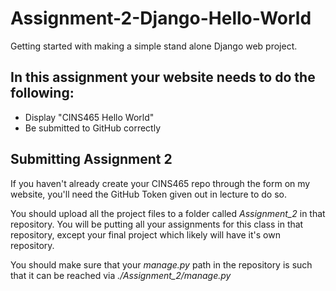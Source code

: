 # Assignment-2-Django-Hello-World
Getting started with making a simple stand alone Django web project.

## In this assignment your website needs to do the following:

* Display "CINS465 Hello World"
* Be submitted to GitHub correctly

## Submitting Assignment 2

If you haven't already create your CINS465 repo through the form on my website, you'll need the GitHub Token given out in lecture to do so.

You should upload all the project files to a folder called *Assignment_2* in that repository. You will be putting all your assignments for this class in that repository, except your final project which likely will have it's own repository.

You should make sure that your *manage.py* path in the repository is such that it can be reached via *./Assignment_2/manage.py*
